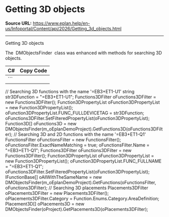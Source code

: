 # Getting 3D objects

**Source URL:** https://www.eplan.help/en-us/Infoportal/Content/api/2026/Getting_3d_objects.html

---

Getting 3D objects

The  DMObjectsFinder  class was enhanced with methods for searching 3D objects.

| C# | Copy Code |
| --- | --- |
| ```  // Searching 3D functions with the name '=EB3+ET1-U1' string str3DFunction = "=EB3+ET1-U1"; Functions3DFilter oFunctions3DFilter = new Functions3DFilter(); Function3DPropertyList oFunction3DPropertyList = new Function3DPropertyList(); oFunction3DPropertyList.FUNC_FULLDEVICETAG = str3DFunction; oFunctions3DFilter.SetFilteredPropertyList(oFunction3DPropertyList); Function3D[] oFunctions3D = new DMObjectsFinder(m_oEplanDemoProject).GetFunctions3D(oFunctions3DFilter); // Searching 3D and 2D functions with the name '=EB3+ET1-Q1' FunctionsFilter oFunctionsFilter = new FunctionsFilter(); oFunctionsFilter.ExactNameMatching = true; oFunctionsFilter.Name = "=EB3+ET1-Q1"; Functions3DFilter oFunctions3DFilter = new Functions3DFilter(); Function3DPropertyList oFunction3DPropertyList = new Function3DPropertyList(); oFunction3DPropertyList.FUNC_FULLNAME = "=EB3+ET1-Q1"; oFunctions3DFilter.SetFilteredPropertyList(oFunction3DPropertyList); IFunctionBase[] oAllWithTheSameName = new DMObjectsFinder(m_oEplanDemoProject).GetFunctions(oFunctionsFilter, oFunctions3DFilter); // Searching 3D placements Placements3DFilter oPlacements3DFilter = new Placements3DFilter(); oPlacements3DFilter.Category = Function.Enums.Category.AreaDefinition; Placement3D[] oPlacements3D = new DMObjectsFinder(oProject).GetPlacements3D(oPlacements3DFilter); ``` | |

```

 
```